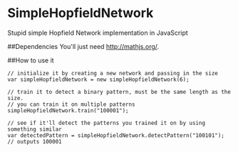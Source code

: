 # SimpleHopfieldNetwork
Stupid simple Hopfield Network implementation in JavaScript

##Dependencies
You'll just need http://mathjs.org/.

##How to use it
```
// initialize it by creating a new network and passing in the size
var simpleHopfieldNetwork = new simpleHopfieldNetwork(6);

// train it to detect a binary pattern, must be the same length as the size. 
// you can train it on multiple patterns
simpleHopfieldNetwork.train("100001");

// see if it'll detect the patterns you trained it on by using something similar
var detectedPattern = simpleHopfieldNetwork.detectPattern("100101"); // outputs 100001
```
